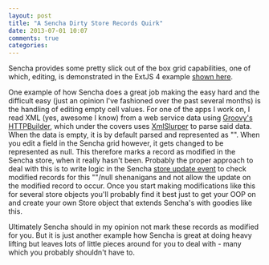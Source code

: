 ```yaml
---
layout: post
title: "A Sencha Dirty Store Records Quirk"
date: 2013-07-01 10:07
comments: true
categories: 
---
```

Sencha provides some pretty slick out of the box grid capabilities, one of which, editing, is demonstrated in the ExtJS 4 example [shown here](http://dev.sencha.com/deploy/ext-4.0.1/examples/grid/cell-editing.html).

One example of how Sencha does a great job making the easy hard and the difficult easy (just an opinion I've fashioned over the past several months) is the handling of editing empty cell values.  For one of the apps I work on, I read XML (yes, awesome I know) from a web service data using [Groovy's HTTPBuilder](http://groovy.codehaus.org/modules/http-builder/), which under the covers uses [XmlSlurper](http://groovy.codehaus.org/api/groovy/util/XmlSlurper.html) to parse said data.  When the data is empty, it is by default parsed and represented as "".  When you edit a field in the Sencha grid however, it gets changed to be represented as null.  This therefore marks a record as modified in the Sencha store, when it really hasn't been.  Probably the proper approach to deal with this is to write logic in the Sencha [store update event](http://docs.sencha.com/extjs/4.1.3/#!/api/Ext.data.Store-event-update) to check modified records for this ""/null shenanigans and not allow the update on the modified record to occur.  Once you start making modifications like this for several store objects you'll probably find it best just to get your OOP on and create your own Store object that extends Sencha's with goodies like this.

Ultimately Sencha should in my opinion not mark these records as modified for you.  But it is just another example how Sencha is great at doing heavy lifting but leaves lots of little pieces around for you to deal with - many which you probably shouldn't have to.